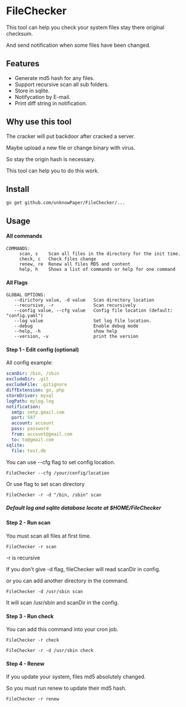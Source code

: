 # FileChecker

This tool can help you check your system files stay there original checksum.

And send notification when some files have been changed.

## Features

* Generate md5 hash for any files.
* Support recursive scan all sub folders.
* Store in sqlite.
* Notifycation by E-mail.
* Print diff string in notification.

## Why use this tool

The cracker will put backdoor after cracked a server.

Maybe upload a new file or change binary with virus.

So stay the origin hash is necessary.

This tool can help you to do this work.

## Install

```
go get github.com/unknowPaper/FileChecker/...
```

## Usage

#### All commands
```
COMMANDS:
     scan, s    Scan all files in the directory for the init time.
     check, c   Check files change
     renew, re  Renew all files MD5 and content
     help, h    Shows a list of commands or help for one command
```

#### All Flags
```
GLOBAL OPTIONS:
   --dirictory value, -d value   Scan directory location
   --recursive, -r               Scan recursively
   --config value, --cfg value   Config file location (default: "config.yaml")
   --log value                   Set log file location.
   --debug                       Enable debug mode
   --help, -h                    show help
   --version, -v                 print the version
```

#### Step 1 - Edit config (optional)

All config example:

```yaml
scanDir: /bin, /sbin
excludeDir: .git
excludeFile: .gitignore
diffExtension: go, php
storeDriver: mysql
logPath: mylog.log
notification:
  smtp: smtp.gmail.com
  port: 587
  account: account
  pass: password
  from: account@gmail.com
  to: to@gmail.com
sqlite:
  file: test.db
```

You can use --cfg flag to set config location.

```
FileChecker --cfg /your/config/location
```

Or use flag to set scan directory

```
FileChecker -r -d "/bin, /sbin" scan
```

##### Default log and sqlite database locate at $HOME/FileChecker

#### Step 2 - Run scan

You must scan all files at first time.

```
FileChecker -r scan
```

-r is recursive

If you don't give -d flag, fileChecker will read scanDir in config.

or you can add another directory in the command.

```
FileChecker -d /usr/sbin scan
```
It will scan /usr/sbin and scanDir in the config.


#### Step 3 - Run check

You can add this command into your cron job.

```
FileChecker -r check
```

```
FileChecker -r -d /usr/sbin check
```

#### Step 4 - Renew

If you update your system, files md5 absolutely changed.

So you must run renew to update their md5 hash.

```
FileChecker -r renew
```